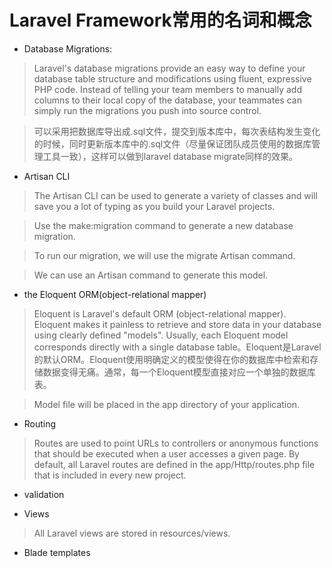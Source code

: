 # Laravel Framework常用的名词和概念

* Database Migrations:

> Laravel's database migrations provide an easy way to define your database table structure and modifications using fluent, expressive PHP code. Instead of telling your team members to manually add columns to their local copy of the database, your teammates can simply run the migrations you push into source control.

> 可以采用把数据库导出成.sql文件，提交到版本库中，每次表结构发生变化的时候，同时更新版本库中的.sql文件（尽量保证团队成员使用的数据库管理工具一致），这样可以做到laravel database migrate同样的效果。

* Artisan CLI

> The Artisan CLI can be used to generate a variety of classes and will save you a lot of typing as you build your Laravel projects. 

> Use the make:migration command to generate a new database migration.

> To run our migration, we will use the migrate Artisan command. 

> We can use an Artisan command to generate this model.

* the Eloquent ORM(object-relational mapper)

> Eloquent is Laravel's default ORM (object-relational mapper). Eloquent makes it painless to retrieve and store data in your database using clearly defined "models". Usually, each Eloquent model corresponds directly with a single database table。Eloquent是Laravel的默认ORM。Eloquent使用明确定义的模型使得在你的数据库中检索和存储数据变得无痛。通常，每一个Eloquent模型直接对应一个单独的数据库表。

> Model file will be placed in the app directory of your application.

* Routing

> Routes are used to point URLs to controllers or anonymous functions that should be executed when a user accesses a given page. By default, all Laravel routes are defined in the app/Http/routes.php file that is included in every new project.

* validation

* Views

> All Laravel views are stored in resources/views.


* Blade templates
